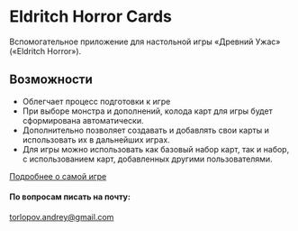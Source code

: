 # Eldritch Horror Cards

Вспомогательное приложение для настольной игры «Древний Ужас» («Eldritch Horror»).

## Возможности
- Облегчает процесс подготовки к игре
- При выборе монстра и дополнений, колода карт для игры будет сформирована автоматически.
- Дополнительно позволяет создавать и добавлять свои карты и использовать их в дальнейших играх.
- Для игры можно использовать как базовый набор карт, так и набор, с использованием карт, добавленных другими пользователями. 

[Подробнее о самой игре](https://www.youtube.com/watch?v=G4o5Gcs9uHM)

#### По вопросам писать на почту:
[torlopov.andrey@gmail.com](torlopov.andrey@gmail.com)

